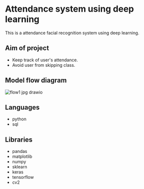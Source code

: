 
# Attendance system using deep learning
This is a attendance facial recognition system using deep learning.


 
## Aim of project

- Keep track of user's attendance.
- Avoid user from skipping class.



  
## Model flow diagram
![flow1 jpg drawio](https://user-images.githubusercontent.com/65908522/133533795-21503686-3ec2-4369-8613-dc99d7387076.png)




  
## Languages
- python
- sql




  
## Libraries

- pandas
- matplotlib
- numpy
- sklearn
- keras
- tensorflow
- cv2



  
